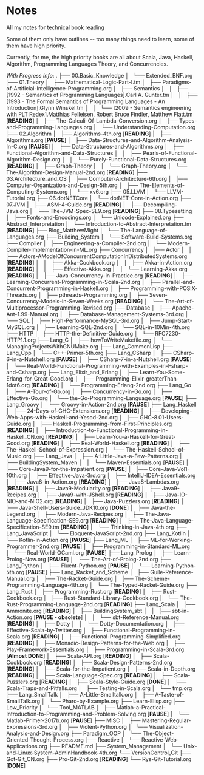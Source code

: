 # Notes
All my notes for technical book reading

Some of them only have outlines -- too many things need to learn, some of them
have high priority.

Currently, for me, the high priority books are all about Scala, Java, Haskell,
Algorithm, Programming Languages Theory, and Concurrencies.

*With Progress Info*:
.
├── 00.Basic_Knowledge
│   └── Extended_BNF.org
├── 01.Theory
│   ├── Mathematical-Logic-Part-I.tm
│   ├── Paradigms-of-Artificial-Intelligence-Programming.org
│   ├── Semantics
│   │   ├── [1992 - Semantics of Programming Languages].Carl A. Gunter.tm
│   │   ├── [1993 - The Formal Semantics of Programming Languages - An Introduction].Glynn Winskel.tm
│   │   └── [2009 - Semantics engineering with PLT Redex].Matthias Felleisen, Robert Bruce Findler, Matthew Flatt.tm [**READING**]
│   ├── The-Calculi-Of-Lambda-Conversion.org
│   ├── Types-and-Programming-Languages.org
│   └── Understanding-Computation.org
├── 02.Algorithm
│   ├── Algorithms-4th.org [**READING**]
│   ├── Algorithms.org [**PAUSE**]
│   ├── Data-Structures-and-Algorithm-Analysis-In-C.org [**PAUSE**]
│   ├── Data-Structures-and-Algorithms.org
│   ├── Functional-Algorithm-and-Data-Structures
│   │   ├── Pearls-of-Functional-Algorithm-Design.org
│   │   └── Purely-Functional-Data-Structures.org [**READING**]
│   ├── Graph-Theory
│   │   └── Graph-Theory.org
│   └── The-Algorithm-Design-Manual-2nd.org [**READING**]
├── 03.Architecture_and_OS
│   ├── Computer-Architecture-6th.org
│   ├── Computer-Organization-and-Design-5th.org
│   ├── The-Elements-of-Computing-Systems.org
│   └── xv6.org
├── 05.LLVM
│   └── LLVM-Tutorial.org
├── 06.dotNETCore
│   └── dotNET-Core-in-Action.org
├── 07.JVM
│   ├── ASM-4-Guide.org [**READING**]
│   ├── Decompiling-Java.org
│   └── The-JVM-Spec-SE9.org [**READING**]
├── 08.Typesetting
│   ├── Fonts-and-Encodings.org
│   └── Unicode-Explained.org
├── Abstract_Interpretation
│   └── Introduction-to-Abstract-Interpretation.tm [**READING**]
├── Blog_MatthewMight
│   └── The-Language-of-Languages.org
├── Building_System
│   └── Software-Build-Systems.org
├── Compiler
│   ├── Engineering-a-Compiler-2nd.org
│   └── Modern-Compiler-Implementation-in-ML.org
├── Concurrency
│   ├── Actor
│   │   ├── Actors-AModelOfConcurrentComputationInDistributedSystems.org [**READING**]
│   │   ├── Akka-Cookbook.org
│   │   ├── Akka-in-Action.org [**READING**]
│   │   ├── Effective-Akka.org
│   │   └── Learning-Akka.org [**READING**]
│   ├── Java-Concurrency-in-Practice.org [**READING**]
│   ├── Learning-Concurrent-Programming-in-Scala-2nd.org
│   ├── Parallel-and-Concurrent-Programming-in-Haskell.org
│   ├── Programming-with-POSIX-Threads.org
│   ├── pthreads-Programming.org
│   ├── Seven-Concurrency-Models-in-Seven-Weeks.org [**READING**]
│   └── The-Art-of-Multiprocessor-Programming-Revised.org
├── Database
│   ├── Apache-Ant-1.99-Manual.org
│   ├── Database-Management-Systems-3rd.org
│   └── SQL
│       ├── High-Performance-MySQL-3rd.org
│       ├── Jump-Start-MySQL.org
│       ├── Learning-SQL-2nd.org
│       └── SQL-in-10Min-4th.org
├── HTTP
│   ├── HTTP-the-Definitive-Guide.org
│   └── RFC7230-HTTP1.1.org
├── Lang_C
│   ├── howToWriteMakefile.org
│   └── ManagingProjectsWithGNUMake.org
├── Lang_CommonLisp
├── Lang_Cpp
│   └── C++-Primer-5th.org
├── Lang_CSharp
│   ├── CSharp-6-in-a-Nutshell.org [**PAUSE**]
│   ├── CSharp-7-in-a-Nutshell.org [**PAUSE**]
│   └── Real-World-Functional-Programming-with-Examples-in-Fsharp-and-Csharp.org
├── Lang_Elixir_and_Erlang
│   ├── Learn-You-Some-Erlang-for-Great-Good.org
│   ├── Programming-Elixir-greaterThan-1dot6.org [**READING**]
│   └── Programming-Erlang-2nd.org
├── Lang_Go
│   ├── A-Tour-of-Go.org
│   ├── Concurrency-in-Go.org
│   ├── Effective-Go.org
│   └── the-Go-Programming-Language.org [**PAUSE**]
├── Lang_Groovy
│   └── Groovy-in-Action-2nd.org [**PAUSE**]
├── Lang_Haskell
│   ├── 24-Days-of-GHC-Extensions.org [**READING**]
│   ├── Developing-Web-Apps-with-Haskell-and-Yesod-2nd.org
│   ├── GHC-8.01-Users-Guide.org
│   ├── Haskell-Programming-from-First-Principles.org [**READING**]
│   ├── Introduction-to-Functional-Programming-in-Haskell_CN.org [**READING**]
│   ├── Learn-You-a-Haskell-for-Great-Good.org [**READING**]
│   ├── Real-World-Haskell.org [**READING**]
│   ├── The-Haskell-School-of-Expression.org
│   └── The-Haskell-School-of-Music.org
├── Lang_Java
│   ├── A-Little-Java-a-Few-Patterns.org
│   ├── BuildingSystem_Maven
│   │   └── Maven-Essentials.org [**PAUSE**]
│   ├── Core-Java9-for-the-Impatient.org [**PAUSE**]
│   ├── Core-Java-Vol1-10th.org
│   ├── Effective-Java-3rd.org
│   ├── IntelliJ-IDEA-Essentials.org
│   ├── Java8-in-Action.org [**READING**]
│   ├── Java8-Lambdas.org [**READING**]
│   ├── Java9-Modularity.org [**READING**]
│   ├── Java9-Recipes.org
│   ├── Java9-with-JShell.org [**READING**]
│   ├── Java-IO-NIO-and-NIO2.org [**READING**]
│   ├── Java-Puzzlers.org [**READING**]
│   ├── Java-Shell-Users-Guide_JDK10.org [**DONE**]
│   ├── Java-the-Legend.org
│   ├── Modern-Java-Recipes.org
│   ├── The-Java-Language-Specification-SE9.org [**READING**]
│   ├── The-Java-Language-Specification-SE9.tm [**READING**]
│   └── Thinking-in-Java-4th.org
├── Lang_JavaScript
│   └── Eloquent-JavaScript-2nd.org
├── Lang_Kotlin
│   └── Kotlin-in-Action.org [**PAUSE**]
├── Lang_ML
│   ├── ML-for-Working-Programmer-2nd.org [**PAUSE**]
│   ├── Programming-in-Standard-ML.org
│   └── Real-World-OCaml.org [**PAUSE**]
├── Lang_Prolog
│   ├── Learn-Prolog-Now.org [**PAUSE**]
│   └── The-Art-of-Prolog-2nd.org
├── Lang_Python
│   ├── Fluent-Python.org [**PAUSE**]
│   └── Learning-Python-5th.org [**PAUSE**]
├── Lang_Racket_and_Scheme
│   ├── Guile-Reference-Manual.org
│   ├── The-Racket-Guide.org
│   ├── The-Scheme-Programming-Language-4th.org
│   └── The-Typed-Racket-Guide.org
├── Lang_Rust
│   ├── Programming-Rust.org [**READING**]
│   ├── Rust-Cookbook.org
│   ├── Rust-Standard-Library-Cookbook.org
│   └── The-Rust-Programming-Language-2nd.org [**READING**]
├── Lang_Scala
│   ├── Ammonite.org [**READING**]
│   ├── BuildingSystem_sbt
│   │   ├── sbt-in-Action.org [**PAUSE - obsolete**]
│   │   └── sbt-Reference-Manual.org [**READING**]
│   ├── Dotty
│   │   └── Dotty-Documentation.org
│   ├── Effective-Scala-by-Twitter.org
│   ├── Functional-Programming-in-Scala.org [**READING**]
│   ├── Functional-Programming-Simplified.org [**READING**]
│   ├── Monadic-Design-Patterns-for-the-Web.org
│   ├── Play-Framework-Essentials.org
│   ├── Programming-in-Scala-3rd.org [**Almost DONE**]
│   ├── Scala-API.org [**READING**]
│   ├── Scala-Cookbook.org [**READING**]
│   ├── Scala-Design-Patterns-2nd.org [**READING**]
│   ├── Scala-for-the-Impatient.org
│   ├── Scala-in-Depth.org [**READING**]
│   ├── Scala-Language-Spec.org [**READING**]
│   ├── Scala-Puzzlers.org [**READING**]
│   ├── Scala-Style-Guide.org [**DONE**]
│   ├── Scala-Traps-and-Pitfalls.org
│   ├── Testing-in-Scala.org
│   └── tmp.org
├── Lang_SmallTalk
│   ├── A-Little-Smalltalk.org
│   ├── A-Taste-of-SmallTalk.org
│   └── Pharo-by-Example.org
├── Learn-Elisp.org
├── Low_Priority
│   └── Tool_MATLAB
│       ├── Matlab-a-Practical-Introduction-to-Programming-and-Problem-Solving.org [**PAUSE**]
│       └── Matlab-Primer-2017b.org [**PAUSE**]
├── MISC
│   ├── Mastering-Regular-Expressions-3rd.org
│   ├── Violent-Python.org
│   └── Visualization-Analysis-and-Design.org
├── Paradigm_OOP
│   └── The-Object-Oriented-Thought-Process.org
├── Reactive
│   └── Reactive-Web-Applications.org
├── README.md
├── System_Management
│   └── Unix-and-Linux-System-AdminHandbook-4th.org
└── VersionControl_Git
    ├── Got-Git_CN.org
    ├── Pro-Git-2nd.org [**READING**]
    └── Rys-Git-Tutorial.org [**DONE**]
